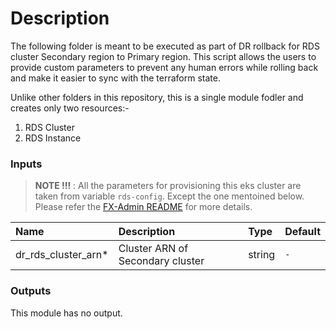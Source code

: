 # Description

The following folder is meant to be executed as part of DR rollback for RDS cluster Secondary region to Primary region. This script allows the users to provide custom parameters to prevent any human errors while rolling back and make it easier to sync with the terraform state.

Unlike other folders in this repository, this is a single module fodler and creates only two resources:-
1. RDS Cluster
2. RDS Instance

### Inputs

>**NOTE !!!** : All the parameters for provisioning this eks cluster are taken from variable `rds-config`. Except the one mentoined below. Please refer the [FX-Admin README](../fx-admin/README.md) for more details.

| Name                           | Description                                                         | Type                                                        | Default                                                                      |
| :----------------------------- | :------------------------------------------------------------------ | :---------------------------------------------------------- | :--------------------------------------------------------------------------- |
|dr_rds_cluster_arn\*| Cluster ARN of Secondary cluster| string| `-`|

### Outputs

This module has no output.
